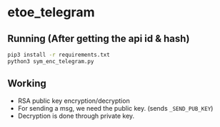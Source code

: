 # etoe_telegram

## Running (After getting the api id & hash)

```bash
pip3 install -r requirements.txt
python3 sym_enc_telegram.py
```

## Working

* RSA public key encryption/decryption
* For sending a msg, we need the public key. (sends `_SEND_PUB_KEY`)
* Decryption is done through private key.
